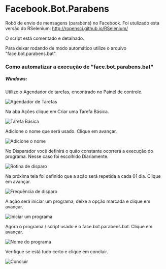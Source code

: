 # Facebook.Bot.Parabens
Robô de envio de mensagens (parabéns) no Facebook.
Foi utulizado esta versão do RSelenium: http://ropensci.github.io/RSelenium/

O script está comentado e detalhado.

Para deixar rodando de modo automático utilize o arquivo "face.bot.parabens.bat".

### Como automatizar a execução de "face.bot.parabens.bat"

##### Windows:

Utilize o Agendador de tarefas, encontrado no Painel de controle.

![Agendador de Tarefas](https://cloud.githubusercontent.com/assets/10408245/12852609/f61d665c-cc16-11e5-9c8c-fb2d9fd54137.jpg)

Na aba Ações clique em Criar uma Tarefa Básica.

![Tarefa Básica](https://cloud.githubusercontent.com/assets/10408245/12852608/f61d20ca-cc16-11e5-80b1-ff8019675abf.jpg)

Adicione o nome que será usado. Clique em avançar.

![Adicione o nome](https://cloud.githubusercontent.com/assets/10408245/12852610/f61da4aa-cc16-11e5-915d-b6de0590b859.jpg)

No Disparador você definirá o quão constante ocorrerá a execução do programa. Nesse caso foi escolhido Diariamente.

![Rotina de disparo](https://cloud.githubusercontent.com/assets/10408245/12852613/f62750e0-cc16-11e5-9a3d-e3c01ff5fe5e.jpg)

Na próxima tela foi definido que a ação será repetida a cada 01 dia. Clique em avançar.

![Frequência de disparo](https://cloud.githubusercontent.com/assets/10408245/12852611/f62149e8-cc16-11e5-962b-0f49008d794c.jpg)

A ação será iniciar um programa, deixe a opção marcada e clique em avançar.

![Iniciar um programa](https://cloud.githubusercontent.com/assets/10408245/12852612/f623fecc-cc16-11e5-986b-9fc1f29871a3.jpg)

Agora o programa / script usado é o face.bot.parabens.bat. Clique em avançar.

![Nome do programa](https://cloud.githubusercontent.com/assets/10408245/12852614/f635c68e-cc16-11e5-8a39-199cb2c3ee68.jpg)

Verifique se está tudo certo e clique em concluir.

![Concluir](https://cloud.githubusercontent.com/assets/10408245/12852615/f63c84c4-cc16-11e5-9eb3-4683388ec85d.jpg)
